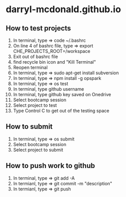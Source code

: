 # darryl-mcdonald.github.io

## How to test projects
1) In terminal, type => code ~/.bashrc
2) On line 4 of bashrc file, type => export CHE_PROJECTS_ROOT=/workspace
3) Exit out of bashrc file
4) find recycle bin icon and "Kill Terminal"
5) Reopen terminal
6) In terminal, type => sudo apt-get install subversion
7) In terminal, type => npm install -g opspark
8) In terminal, type => os test
9) In terminal, type github username 
10) In terminal, type github key saved on Onedrive
11) Select bootcamp session
12) Select project to test
13) Type Control C to get out of the testing space

## How to submit
1) In terminal, type => os submit
2) Select bootcamp session
3) Select project to submit

## How to push work to github
1) In terminal, type => git add -A
2) In termianl, type => git commit -m "description"
3) In termianl, type => git push